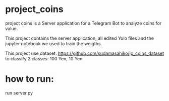 # project_coins

project coins is a Server application for a Telegram Bot to analyze coins for value. 

This project contains the server application, all edited Yolo files and the jupyter notebook we used to train the weigths.

This project use dataset: https://github.com/sudamasahiko/jp_coins_dataset to classify 2 classes: 100 Yen, 10 Yen

# how to run:
run server.py
